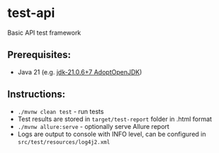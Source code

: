 # test-api
Basic API test framework

Prerequisites:
---------------
* Java 21 (e.g. [jdk-21.0.6+7 AdoptOpenJDK](https://adoptopenjdk.net/))

Instructions:
---------------
* `./mvnw clean test` - run tests
* Test results are stored in `target/test-report` folder in .html format
* `./mvnw allure:serve` - optionally serve Allure report
* Logs are output to console with INFO level, can be configured in `src/test/resources/log4j2.xml`